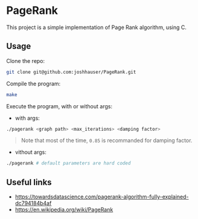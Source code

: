 # PageRank

This project is a simple implementation of Page Rank algorithm, using C.

## Usage
Clone the repo:
```Bash
git clone git@github.com:joshhauser/PageRank.git
```

Compile the program:
```Bash
make
```

Execute the program, with or without args:
- with args:
```Bash
./pagerank <graph path> <max_iterations> <damping factor>
```
> Note that most of the time, `0.85` is recommanded for damping factor.

- vithout args:
```Bash
./pagerank # default parameters are hard coded 
```

## Useful links

- https://towardsdatascience.com/pagerank-algorithm-fully-explained-dc794184b4af
- https://en.wikipedia.org/wiki/PageRank
